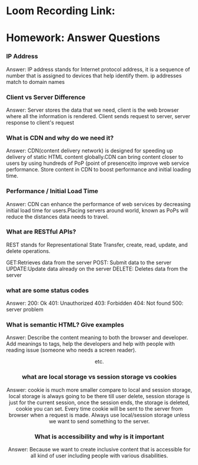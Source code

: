 # Loom Recording Link:




# Homework: Answer Questions

### IP Address

Answer: IP address stands for Internet protocol address, it is a sequence of number
that is assigned to devices that help identify them. ip addresses match to domain names


### Client vs Server Difference

Answer: Server stores the data that we need, client is the web browser where all the
information is rendered. Client sends request to server, server response to client's request

### What is CDN and why do we need it?

Answer: CDN(content delivery network) is designed for speeding up delivery of 
static HTML content globally.CDN can bring content closer to users by using 
hundreds of PoP (point of presence)to improve web service performance. Store content
in CDN to boost performance and initial loading time.


### Performance / Initial Load Time

Answer:
CDN can enhance the performance of web services by decreasing initial load time for users.Placing servers around world, known as PoPs will reduce the distances data needs to travel.

### What are RESTful APIs?
REST stands for Representational State Transfer, create, read, update, and delete
operations.

GET:Retrieves data from the server
POST: Submit data to the server
UPDATE:Update data already on the server
DELETE: Deletes data from the server


### what are some status codes

Answer:
200: Ok
401: Unauthorized
403: Forbidden
404: Not found
500: server problem


### What is semantic HTML? Give examples

Answer: Describe the content meaning to both the browser and developer. Add meanings
to tags, help the developers and help with people with reading issue (someone who
needs a screen reader). 
<header> <nav> <section> <article> <aside> etc.

### what are local storage vs session storage vs cookies

Answer: cookie is much more smaller compare to local and session storage, local 
storage is always going to be there till user delete, session storage is just for
the current session, once the session ends, the storage is deleted, cookie you can
set. Every time cookie will be sent to the server from browser when a request is made.
Always use local/session storage unless we want to send something to the server.


### What is accessibility and why is it important

Answer: Because we want to create inclusive content that is accessible for all
kind of user including people with various disabilities. 
